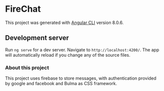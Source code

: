 # FireChat

This project was generated with [Angular CLI](https://github.com/angular/angular-cli) version 8.0.6.

## Development server

Run `ng serve` for a dev server. Navigate to `http://localhost:4200/`. The app will automatically reload if you change any of the source files.

### About this project

This project uses firebase to store messages, with authentication provided by google and facebook and Bulma as CSS framework.
